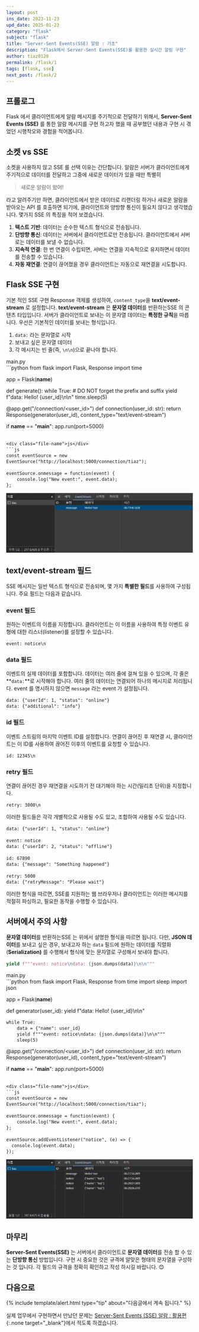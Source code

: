 ```yaml
---
layout: post
ins_date: 2023-11-23
upd_date: 2025-01-23
category: "flask"
subject: "flask"
title: "Server-Sent Events(SSE) 알람 : 기초"
description: "Flask에서 Server-Sent Events(SSE)를 활용한 실시간 알림 구현"
author: tiaz0128
permalink: /flask/1
tags: [flask, sse]
next_post: /flask/2
---
```


## 프롤로그

Flask 에서 클라이언트에게 알람 메시지를 주기적으로 전달하기 위해서, **Server-Sent Events (SSE)** 를 통한 알람 메시지를 구현 하고자 했을 때 공부했던 내용과 구현 시 겪었던 시행착오와 경험을 적어봅니다.

## 소켓 vs SSE

소켓을 사용하지 않고 SSE 를 선택 이유는 간단합니다. 알람은 서버가 클라이언트에게 주기적으로 데이터를 전달하고 그중에 새로운 데이터가 있을 때만 특별히

> 새로운 알람이 왔어!

라고 알려주기만 하면, 클라이언트에서 받은 데이터로 리랜더링 하거나 새로운 알람을 받아오는 API 를 호출하면 되기에, 클라이언트와 양방향 통신이 필요치 않다고 생각했습니다. 몇가지 SSE 의 특징을 적어 보겠습니다.

1. **텍스트 기반**: 데이터는 순수한 텍스트 형식으로 전송됩니다.
2. **단방향 통신**: 데이터는 서버에서 클라이언트로만 전송됩니다. 클라이언트에서 서버로는 데이터를 보낼 수 없습니다.
3. **지속적 연결**: 한 번 연결이 수립되면, 서버는 연결을 지속적으로 유지하면서 데이터를 전송할 수 있습니다.
4. **자동 재연결**: 연결이 끊어졌을 경우 클라이언트는 자동으로 재연결을 시도합니다.

## Flask SSE 구현

기본 적인 SSE 구현 Response 객체를 생성하여, `content_type`을 **text/event-stream** 로 설정합니다. **text/event-stream** 은 **문자열 데이터**를 반환하는SSE 의 콘텐츠 타입입니다. 서버가 클라이언트로 보내는 이 문자열 데이터는 **특정한 규칙**을 따릅니다. 우선은 기본적인 데이터를 보내는 형식입니다. 

1. `data:` 라는 문자열로 시작
2. 보내고 싶은 문자열 데이터
3. 각 메시지는 빈 줄(즉, `\n\n`)으로 끝나야 합니다. 

<div class="file-name">main.py</div>
```python
from flask import Flask, Response
import time

app = Flask(__name__)

def generate():
    while True:
        # DO NOT forget the prefix and suffix
        yield f"data: Hello! {user_id}\n\n"
        time.sleep(5)

@app.get("/connection/<user_id>")
def connection(user_id: str):
    return Response(generator(user_id), content_type="text/event-stream")

if __name__ == "__main__":
    app.run(port=5000)
```

<div class="file-name">js</div>
```js
const eventSource = new EventSource("http://localhost:5000/connection/tiaz");

eventSource.onmessage = function(event) {
    console.log("New event:", event.data);
};
```

![그림 1.](/assets/img/content/flask/001/1.png)

## text/event-stream 필드

SSE 메시지는 일반 텍스트 형식으로 전송되며, 몇 가지 **특별한 필드**를 사용하여 구성됩니다. 주요 필드는 다음과 같습니다.

### event 필드

원하는 이벤트의 이름을 지정합니다. 클라이언트는 이 이름을 사용하여 특정 이벤트 유형에 대한 리스너(listener)를 설정할 수 있습니다.

```text
event: notice\n
```

### data 필드

이벤트의 실제 데이터를 포함합니다. 데이터는 여러 줄에 걸쳐 있을 수 있으며, 각 줄은 **`data:`**로 시작해야 합니다. 여러 줄의 데이터는 연결되어 하나의 메시지로 처리됩니다. event 를 명시하지 않으면 `message` 라는 event 가 설정됩니다.

```text
data: {"userId": 1, "status": "online"}
data: {"additional": "info"}
```

### id 필드

이벤트 스트림의 마지막 이벤트 ID를 설정합니다. 연결이 끊어진 후 재연결 시, 클라이언트는 이 ID를 사용하여 끊어진 이후의 이벤트를 요청할 수 있습니다.

```text
id: 12345\n
```

### retry 필드

연결이 끊어진 경우 재연결을 시도하기 전 대기해야 하는 시간(밀리초 단위)을 지정합니다.

```text
retry: 3000\n
```

이러한 필드들은 각각 개별적으로 사용될 수도 있고, 조합하여 사용될 수도 있습니다.

```text
data: {"userId": 1, "status": "online"}

event: notice
data: {"userId": 2, "status": "offline"}

id: 67890
data: {"message": "Something happened"}

retry: 5000
data: {"retryMessage": "Please wait"}
```

이러한 형식을 따르면, SSE를 지원하는 웹 브라우저나 클라이언트는 이러한 메시지를 적절히 파싱하고, 필요한 동작을 수행할 수 있습니다.

## 서버에서 주의 사항

**문자열 데이터**를 반환하는SSE 는 위에서 설명한 형식을 따르면 됩니다. 다만, **JSON 데이터**를 보내고 싶은 경우, 보내고자 하는 `data` 필드에 원하는 데이터를 직렬화(**Serialization)** 를 수행해서 형식에 맞는 문자열로 구성해서 보내야 합니다.

```python
yield f"""event: notice\ndata: {json.dumps(data)}\n\n"""
```

<div class="file-name">main.py</div>
```python
from flask import Flask, Response
from time import sleep
import json

app = Flask(__name__)

def generator(user_id):
    yield f"data: Hello! {user_id}\n\n"

    while True:
        data = {"name": user_id}
        yield f"""event: notice\ndata: {json.dumps(data)}\n\n"""
        sleep(5)

@app.get("/connection/<user_id>")
def connection(user_id: str):
    return Response(generator(user_id), content_type="text/event-stream")

if __name__ == "__main__":
    app.run(port=5000)
```

<div class="file-name">js</div>
```js
const eventSource = new EventSource("http://localhost:5000/connection/tiaz");

eventSource.onmessage = function(event) {
    console.log("New event:", event.data);
};

eventSource.addEventListener("notice", (e) => {
  console.log(event.data);
});
```

![그림 2.](/assets/img/content/flask/001/2.png)

## 마무리

**Server-Sent Events(SSE)** 는 서버에서 클라이언트로 **문자열 데이터**를 전송 할 수 있는 **단방향 통신** 방법입니다. 구현 시 중요한 것은 규격에 알맞은 형태의 문자열을 구성하는 것 입니다. 각 필드의 규격을 정확히 확인하고 작성 하시길 바랍니다. 😊

## 다음으로

{% include template/alert.html
  type="tip"
  about="다음글에서 계속 됩니다."
%}

실제 업무에서 구현하면서 만났던 문제는 [Server-Sent Events (SSE) 알람 : 활용편](/flask/2){:.none target="_blank"}에서 적도록 하겠습니다.
